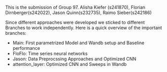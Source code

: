This is the submission of Group 97. 
Alisha Kiefer (s241870), Florian Dirnberger(s242022), Jason Quinn(s232735), Raimo Sieber(s242186)

Since different approaches were developed we sticked to different Branches to work independently. 
Here is a quick overview of the important branches:
- Main: First parametrized Model and Wandb setup and Baseline performance 
- FloFlo: Time series neural networks 
- Jason: Data Preprocssing Approaches and Optimized CNN
- attention_layer: Optimized CNN and Sweeps in Wandb

 


